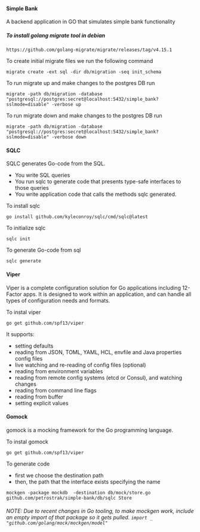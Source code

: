 #### Simple Bank
A backend application in GO that simulates simple bank functionality

##### To install golang migrate tool in debian
`https://github.com/golang-migrate/migrate/releases/tag/v4.15.1`

To create initial migrate files we run the following command

```
migrate create -ext sql -dir db/migration -seq init_schema
```

To run migrate up and make changes to the postgres DB run

```
migrate -path db/migration -database "postgresql://postgres:secret@localhost:5432/simple_bank?sslmode=disable" -verbose up
```

To run migrate down and make changes to the postgres DB run

```
migrate -path db/migration -database "postgresql://postgres:secret@localhost:5432/simple_bank?sslmode=disable" -verbose down
```

#### SQLC
SQLC generates Go-code from the SQL.
* You write SQL queries
* You run sqlc to generate code that presents type-safe interfaces to those queries
* You write application code that calls the methods sqlc generated.

To install sqlc

```
go install github.com/kyleconroy/sqlc/cmd/sqlc@latest
```

To initialize sqlc

```
sqlc init
```

To generate Go-code from sql

```
sqlc generate
```

#### Viper
Viper is a complete configuration solution for Go applications including 12-Factor apps. It is designed to work within an application, and can handle all types of configuration needs and formats.

To instal viper

```
go get github.com/spf13/viper
```

It supports:

* setting defaults
* reading from JSON, TOML, YAML, HCL, envfile and Java properties config files
* live watching and re-reading of config files (optional)
* reading from environment variables
* reading from remote config systems (etcd or Consul), and watching changes
* reading from command line flags
* reading from buffer
* setting explicit values

#### Gomock
gomock is a mocking framework for the Go programming language.

To instal gomock

```
go get github.com/spf13/viper
```

To generate code
* first we choose the destination path 
* then, the path that the interface exists
specifying the name
```
mockgen -package mockdb  -destination db/mock/store.go github.com/petrostrak/simple-bank/db/sqlc Store
```

###### NOTE: Due to recent changes in Go tooling, to make mockgen work, include an empty import of that package so it gets pulled. `import _ "github.com/golang/mock/mockgen/model"`